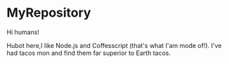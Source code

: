 # MyRepository
Hi humans!

Hubot here,I like Node.js and Coffesscript (that's what I'am mode of!).
I've had tacos mon and find them far superior to Earth tacos.
